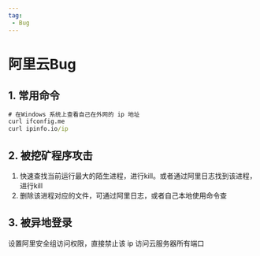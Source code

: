 ```yaml
---
tag:
 - Bug
---
```


# 阿里云Bug

## 1. 常用命令

```cmd
# 在Windows 系统上查看自己在外网的 ip 地址
curl ifconfig.me
curl ipinfo.io/ip
```

## 2. 被挖矿程序攻击

1. 快速查找当前运行最大的陌生进程，进行kill。或者通过阿里日志找到该进程，进行kill
2. 删除该进程对应的文件，可通过阿里日志，或者自己本地使用命令查

## 3. 被异地登录

设置阿里安全组访问权限，直接禁止该 ip 访问云服务器所有端口